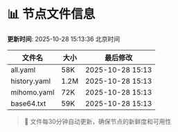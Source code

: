 # 📊 节点文件信息

**更新时间**: 2025-10-28 15:13:36 北京时间

| 文件名 | 大小 | 最后修改 |
|--------|------|----------|
| all.yaml | 58K | 2025-10-28 15:13 |
| history.yaml | 1.2M | 2025-10-28 15:13 |
| mihomo.yaml | 72K | 2025-10-28 15:13 |
| base64.txt | 59K | 2025-10-28 15:13 |

> 🔄 文件每30分钟自动更新，确保节点的新鲜度和可用性

